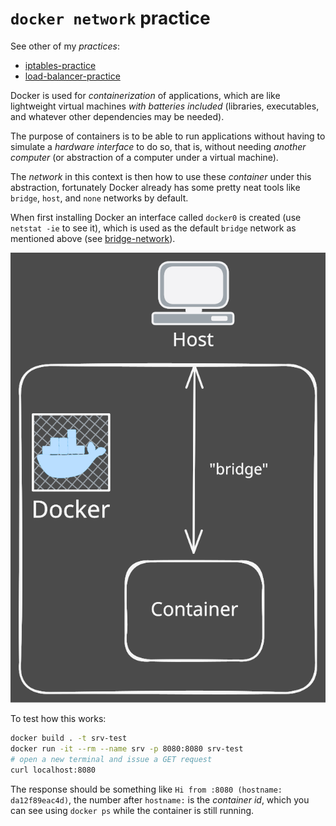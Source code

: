 # `docker network` practice

See other of my *practices*:
- [iptables-practice](https://github.com/MoXcz/iptables-practice)
- [load-balancer-practice](https://github.com/MoXcz/load-balancer-practice)

Docker is used for *containerization* of applications, which are like lightweight virtual machines *with batteries included* (libraries, executables, and whatever other dependencies may be needed).

The purpose of containers is to be able to run applications without having to simulate a *hardware interface* to do so, that is, without needing *another computer* (or abstraction of a computer under a virtual machine).

The *network* in this context is then how to use these *container* under this abstraction, fortunately Docker already has some pretty neat tools like `bridge`, `host`, and `none` networks by default.

When first installing Docker an interface called `docker0` is created (use `netstat -ie` to see it), which is used as the default `bridge` network as mentioned above (see [bridge-network](./bridge-network.md)).

![](./img/docker-bridge.svg)

To test how this works:

```sh
docker build . -t srv-test
docker run -it --rm --name srv -p 8080:8080 srv-test
# open a new terminal and issue a GET request
curl localhost:8080
```

The response should be something like `Hi from :8080 (hostname: da12f89eac4d)`, the number after `hostname:` is the *container id*, which you can see using `docker ps` while the container is still running.

